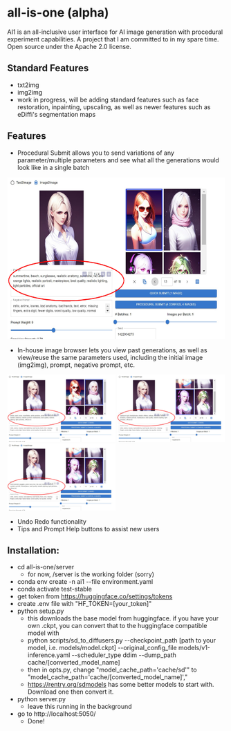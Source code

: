 # all-is-one (alpha)
AI1 is an all-inclusive user interface for AI image generation with procedural experiment capabilities. A project that I am committed to in my spare time. Open source under the Apache 2.0 license.

## Standard Features
- txt2img
- img2img
- work in progress, will be adding standard features such as face restoration, inpainting, upscaling, as well as newer features such as eDiffi's segmentation maps

## Features
- Procedural Submit allows you to send variations of any parameter/multiple parameters and see what all the generations would look like in a single batch
<img src="sample/d1_circled.jpg" alt="sample1" title="sample1" width="600" height="375" />

- In-house image browser lets you view past generations, as well as view/reuse the same parameters used, including the initial image (img2img), prompt, negative prompt, etc.

<p float="left">
<img src="sample/d2_circled.JPG" alt="sample2" title="sample2" width="250" height="156" />
<img src="sample/d3_circled.JPG" alt="sample3" title="sample3" width="250" height="156" />
<img src="sample/d4_circled.JPG" alt="sample4" title="sample4" width="250" height="156" />
</p>

- Undo Redo functionality
- Tips and Prompt Help buttons to assist new users


## Installation:
- cd all-is-one/server
    - for now, /server is the working folder (sorry)
- conda env create -n ai1 --file environment.yaml
- conda activate test-stable
- get token from https://huggingface.co/settings/tokens
- create .env file with "HF_TOKEN=[your_token]"
- python setup.py
    - this downloads the base model from huggingface. if you have your own .ckpt, you can convert that to the huggingface compatible model with
    - python scripts/sd_to_diffusers.py --checkpoint_path [path to your model, i.e. models/model.ckpt] --original_config_file models/v1-inference.yaml --scheduler_type ddim --dump_path cache/[converted_model_name]
    - then in opts.py, change "model_cache_path='cache/sd'" to "model_cache_path='cache/[converted_model_name]',"
    - https://rentry.org/sdmodels has some better models to start with. Download one then convert it.
- python server.py
    - leave this running in the background
- go to http://localhost:5050/
    - Done!

